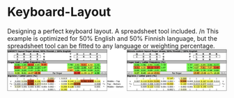 # Keyboard-Layout
Designing a perfect keyboard layout. A spreadsheet tool included. /n
This example is optimized for 50% English and 50% Finnish language, but the spreadsheet tool can be fitted to any language or weighting percentage.
![Example](Finger_stress_example.png)


